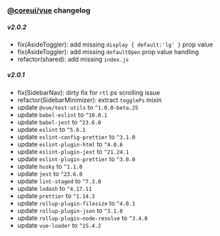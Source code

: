 ### [@coreui/vue](https://coreui.io/) changelog

##### v2.0.2
- fix(AsideToggler): add missing `display { default:'lg' }` prop value
- fix(AsideToggler): add missing `defaultOpen` prop value handling
- refactor(shared): add missing `index.js`

##### v2.0.1
- fix(SidebarNav): dirty fix for `rtl` ps scrolling issue
- refactor(SidebarMinimizer): extract `togglePs` mixin
- update `@vue/test-utils` to `^1.0.0-beta.25`
- update `babel-eslint` to `^10.0.1`
- update `babel-jest` to `^23.6.0`
- update `eslint` to `^5.6.1`
- update `eslint-config-prettier` to `^3.1.0`
- update `eslint-plugin-html` to `^4.0.6`
- update `eslint-plugin-jest` to `^21.24.1`
- update `eslint-plugin-prettier` to `^3.0.0`
- update `husky` to `^1.1.0`
- update `jest` to `^23.6.0`
- update `lint-staged` to `^7.3.0`
- update `lodash` to `^4.17.11`
- update `prettier` to `^1.14.3`
- update `rollup-plugin-filesize` to `^4.0.1`
- update `rollup-plugin-json` to `^3.1.0`
- update `rollup-plugin-node-resolve` to `^3.4.0`
- update `vue-loader` to `^15.4.2`
